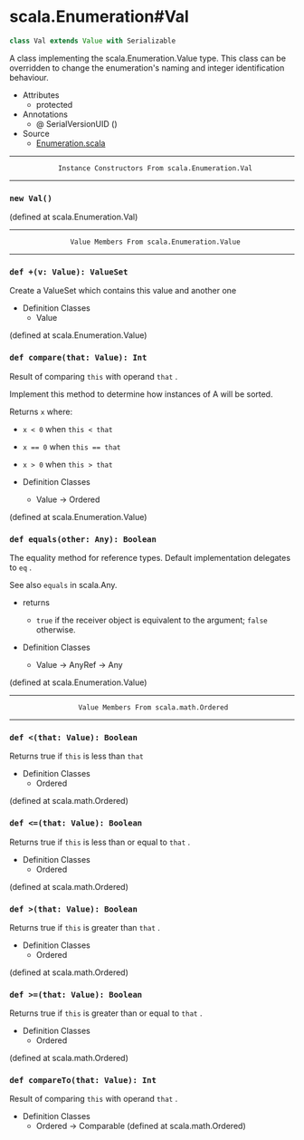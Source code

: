 
#                            scala.Enumeration#Val                            #

```scala
class Val extends Value with Serializable
```

A class implementing the scala.Enumeration.Value type. This class can be
overridden to change the enumeration's naming and integer identification
behaviour.

* Attributes
  * protected
* Annotations
  * @ SerialVersionUID ()
* Source
  * [Enumeration.scala](https://github.com/scala/scala/tree/6d09a1ba5f/src/library/scala/Enumeration.scala#L1)


--------------------------------------------------------------------------------
                Instance Constructors From scala.Enumeration.Val
--------------------------------------------------------------------------------


### `new Val()`                                                              ###

(defined at scala.Enumeration.Val)


--------------------------------------------------------------------------------
                   Value Members From scala.Enumeration.Value
--------------------------------------------------------------------------------


### `def +(v: Value): ValueSet`                                              ###

Create a ValueSet which contains this value and another one

* Definition Classes
  * Value

(defined at scala.Enumeration.Value)


### `def compare(that: Value): Int`                                          ###

Result of comparing `this` with operand `that` .

Implement this method to determine how instances of A will be sorted.

Returns `x` where:

*  `x < 0` when `this < that`
*  `x == 0` when `this == that`
*  `x > 0` when `this > that`

* Definition Classes
  * Value → Ordered

(defined at scala.Enumeration.Value)


### `def equals(other: Any): Boolean`                                        ###

The equality method for reference types. Default implementation delegates to
 `eq` .

See also `equals` in scala.Any.

* returns
  * `true` if the receiver object is equivalent to the argument; `false`
    otherwise.

* Definition Classes
  * Value → AnyRef → Any

(defined at scala.Enumeration.Value)


--------------------------------------------------------------------------------
                     Value Members From scala.math.Ordered
--------------------------------------------------------------------------------


### `def <(that: Value): Boolean`                                            ###

Returns true if `this` is less than `that`

* Definition Classes
  * Ordered

(defined at scala.math.Ordered)


### `def <=(that: Value): Boolean`                                           ###

Returns true if `this` is less than or equal to `that` .

* Definition Classes
  * Ordered

(defined at scala.math.Ordered)


### `def >(that: Value): Boolean`                                            ###

Returns true if `this` is greater than `that` .

* Definition Classes
  * Ordered

(defined at scala.math.Ordered)


### `def >=(that: Value): Boolean`                                           ###

Returns true if `this` is greater than or equal to `that` .

* Definition Classes
  * Ordered

(defined at scala.math.Ordered)


### `def compareTo(that: Value): Int`                                        ###

Result of comparing `this` with operand `that` .

* Definition Classes
  * Ordered → Comparable
(defined at scala.math.Ordered)
